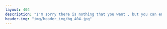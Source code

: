 ```yaml
---
layout: 404
description: "I'm sorry there is nothing that you want , but you can enjoy the scenery here ..."
header-img: "img/header_img/bg_404.jpg"
---
```

